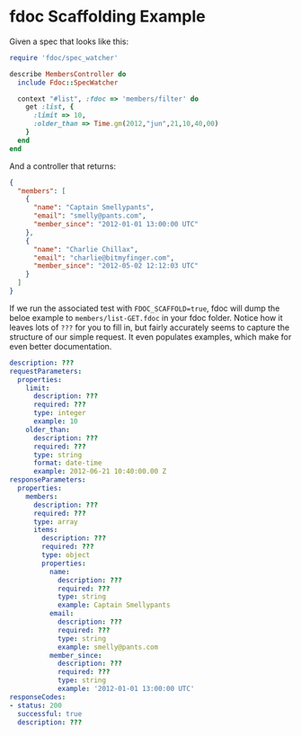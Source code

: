 # fdoc Scaffolding Example

Given a spec that looks like this:

```ruby
require 'fdoc/spec_watcher'

describe MembersController do
  include Fdoc::SpecWatcher

  context "#list", :fdoc => 'members/filter' do
    get :list, {
      :limit => 10,
      :older_than => Time.gm(2012,"jun",21,10,40,00)
    }
  end
end
````

And a controller that returns:

```json
{
  "members": [
    {
      "name": "Captain Smellypants",
      "email": "smelly@pants.com",
      "member_since": "2012-01-01 13:00:00 UTC"
    },
    {
      "name": "Charlie Chillax",
      "email": "charlie@bitmyfinger.com",
      "member_since": "2012-05-02 12:12:03 UTC"
    }
  ]
}
```


If we run the associated test with `FDOC_SCAFFOLD=true`, fdoc will dump the beloe example to `members/list-GET.fdoc` in your fdoc folder. Notice how it leaves lots of `???` for you to fill in, but fairly accurately seems to capture the structure of our simple request. It even populates examples, which make for even better documentation.

```yaml
description: ???
requestParameters:
  properties:
    limit:
      description: ???
      required: ???
      type: integer
      example: 10
    older_than:
      description: ???
      required: ???
      type: string
      format: date-time
      example: 2012-06-21 10:40:00.00 Z
responseParameters:
  properties:
    members:
      description: ???
      required: ???
      type: array
      items:
        description: ???
        required: ???
        type: object
        properties:
          name:
            description: ???
            required: ???
            type: string
            example: Captain Smellypants
          email:
            description: ???
            required: ???
            type: string
            example: smelly@pants.com
          member_since:
            description: ???
            required: ???
            type: string
            example: '2012-01-01 13:00:00 UTC'
responseCodes:
- status: 200
  successful: true
  description: ???
```
